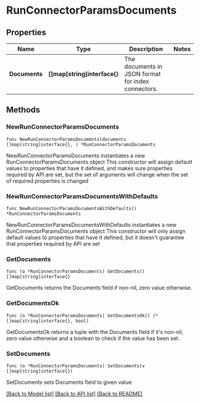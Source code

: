 # RunConnectorParamsDocuments

## Properties

Name | Type | Description | Notes
------------ | ------------- | ------------- | -------------
**Documents** | **[]map[string]interface{}** | The documents in JSON format for index connectors. | 

## Methods

### NewRunConnectorParamsDocuments

`func NewRunConnectorParamsDocuments(documents []map[string]interface{}, ) *RunConnectorParamsDocuments`

NewRunConnectorParamsDocuments instantiates a new RunConnectorParamsDocuments object
This constructor will assign default values to properties that have it defined,
and makes sure properties required by API are set, but the set of arguments
will change when the set of required properties is changed

### NewRunConnectorParamsDocumentsWithDefaults

`func NewRunConnectorParamsDocumentsWithDefaults() *RunConnectorParamsDocuments`

NewRunConnectorParamsDocumentsWithDefaults instantiates a new RunConnectorParamsDocuments object
This constructor will only assign default values to properties that have it defined,
but it doesn't guarantee that properties required by API are set

### GetDocuments

`func (o *RunConnectorParamsDocuments) GetDocuments() []map[string]interface{}`

GetDocuments returns the Documents field if non-nil, zero value otherwise.

### GetDocumentsOk

`func (o *RunConnectorParamsDocuments) GetDocumentsOk() (*[]map[string]interface{}, bool)`

GetDocumentsOk returns a tuple with the Documents field if it's non-nil, zero value otherwise
and a boolean to check if the value has been set.

### SetDocuments

`func (o *RunConnectorParamsDocuments) SetDocuments(v []map[string]interface{})`

SetDocuments sets Documents field to given value.



[[Back to Model list]](../README.md#documentation-for-models) [[Back to API list]](../README.md#documentation-for-api-endpoints) [[Back to README]](../README.md)


